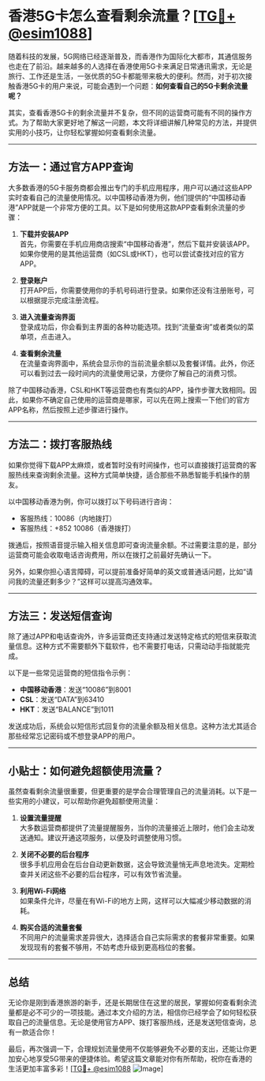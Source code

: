 # 香港5G卡怎么查看剩余流量？[[TG💪+ @esim1088](https://t.me/s/esim1088)]

随着科技的发展，5G网络已经逐渐普及，而香港作为国际化大都市，其通信服务也走在了前沿。越来越多的人选择在香港使用5G卡来满足日常通讯需求，无论是旅行、工作还是生活，一张优质的5G卡都能带来极大的便利。然而，对于初次接触香港5G卡的用户来说，可能会遇到一个问题：**如何查看自己的5G卡剩余流量呢？**

其实，查看香港5G卡的剩余流量并不复杂，但不同的运营商可能有不同的操作方式。为了帮助大家更好地了解这一问题，本文将详细讲解几种常见的方法，并提供实用的小技巧，让你轻松掌握如何查看剩余流量。

---

## 方法一：通过官方APP查询

大多数香港的5G卡服务商都会推出专门的手机应用程序，用户可以通过这些APP实时查看自己的流量使用情况。以中国移动香港为例，他们提供的“中国移动香港”APP就是一个非常方便的工具。以下是如何使用这款APP查看剩余流量的步骤：

1. **下载并安装APP**  
   首先，你需要在手机应用商店搜索“中国移动香港”，然后下载并安装该APP。如果你使用的是其他运营商（如CSL或HKT），也可以尝试查找对应的官方APP。

2. **登录账户**  
   打开APP后，你需要使用你的手机号码进行登录。如果你还没有注册账号，可以根据提示完成注册流程。

3. **进入流量查询界面**  
   登录成功后，你会看到主界面的各种功能选项。找到“流量查询”或者类似的菜单项，点击进入。

4. **查看剩余流量**  
   在流量查询界面中，系统会显示你的当前流量余额以及套餐详情。此外，你还可以看到过去一段时间内的流量使用记录，方便你了解自己的消费习惯。

除了中国移动香港，CSL和HKT等运营商也有类似的APP，操作步骤大致相同。因此，如果你不确定自己使用的运营商是哪家，可以先在网上搜索一下他们的官方APP名称，然后按照上述步骤进行操作。

---

## 方法二：拨打客服热线

如果你觉得下载APP太麻烦，或者暂时没有时间操作，也可以直接拨打运营商的客服热线来查询剩余流量。这种方式简单快捷，适合那些不熟悉智能手机操作的朋友。

以中国移动香港为例，你可以拨打以下号码进行咨询：

- 客服热线：10086（内地拨打）  
- 客服热线：+852 10086（香港拨打）

拨通后，按照语音提示输入相关信息即可查询流量余额。不过需要注意的是，部分运营商可能会收取电话咨询费用，所以在拨打之前最好先确认一下。

另外，如果你担心语言障碍，可以提前准备好简单的英文或普通话问题，比如“请问我的流量还剩多少？”这样可以提高沟通效率。

---

## 方法三：发送短信查询

除了通过APP和电话查询外，许多运营商还支持通过发送特定格式的短信来获取流量信息。这种方式不需要额外下载软件，也不需要打电话，只需动动手指就能完成。

以下是一些常见运营商的短信指令示例：

- **中国移动香港**：发送“10086”到8001  
- **CSL**：发送“DATA”到63410  
- **HKT**：发送“BALANCE”到1011  

发送成功后，系统会以短信形式回复你的流量余额及相关信息。这种方法尤其适合那些经常忘记密码或不想登录APP的用户。

---

## 小贴士：如何避免超额使用流量？

虽然查看剩余流量很重要，但更重要的是学会合理管理自己的流量消耗。以下是一些实用的小建议，可以帮助你避免超额使用流量：

1. **设置流量提醒**  
   大多数运营商都提供了流量提醒服务，当你的流量接近上限时，他们会主动发送通知。建议开通这项服务，以便及时调整使用习惯。

2. **关闭不必要的后台程序**  
   很多手机应用会在后台自动更新数据，这会导致流量悄无声息地流失。定期检查并关闭这些不必要的后台程序，可以有效节省流量。

3. **利用Wi-Fi网络**  
   如果条件允许，尽量在有Wi-Fi的地方上网，这样可以大幅减少移动数据的消耗。

4. **购买合适的流量套餐**  
   不同用户的流量需求差异很大，选择适合自己实际需求的套餐非常重要。如果发现现有的套餐不够用，不妨考虑升级到更高档位的套餐。

---

## 总结

无论你是刚到香港旅游的新手，还是长期居住在这里的居民，掌握如何查看剩余流量都是必不可少的一项技能。通过本文介绍的方法，相信你已经学会了如何轻松获取自己的流量信息。无论是使用官方APP、拨打客服热线，还是发送短信查询，总有一款适合你！

最后，再次强调一下，合理规划流量使用不仅能够避免不必要的支出，还能让你更加安心地享受5G带来的便捷体验。希望这篇文章能对你有所帮助，祝你在香港的生活更加丰富多彩！[[TG💪+ @esim1088](https://t.me/s/esim1088) ![Image](https://i.postimg.cc/4NQfJmqS/Snipaste-2025-05-13-00-14-12.png)]